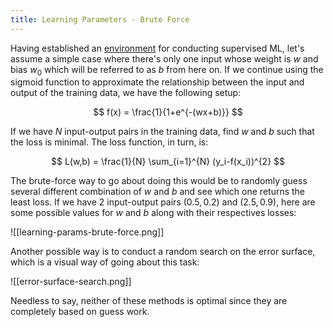 ```yaml
---
title: Learning Parameters - Brute Force
---
```

Having established an [environment](supervised-learning-setup.md) for conducting supervised ML, let's assume a simple case where there's only one input whose weight is $w$ and bias $w_0$ which will be referred to as $b$ from here on. If we continue using the sigmoid function to approximate the relationship between the input and output of the training data, we have the following setup:

$$
f(x) = \frac{1}{1+e^{-(wx+b)}}
$$

If we have $N$ input-output pairs in the training data, find $w$ and $b$ such that the loss is minimal. The loss function, in turn, is:

$$
L(w,b) = \frac{1}{N} \sum_{i=1}^{N} (y_i-f(x_i))^{2}
$$

The brute-force way to go about doing this would be to randomly guess several different combination of $w$ and $b$ and see which one returns the least loss. If we have 2 input-output pairs $(0.5,0.2)$ and $(2.5,0.9)$, here are some possible values for $w$ and $b$ along with their respectives losses:

![[learning-params-brute-force.png]]

Another possible way is to conduct a random search on the error surface, which is a visual way of going about this task:

![[error-surface-search.png]]

Needless to say, neither of these methods is optimal since they are completely based on guess work.

